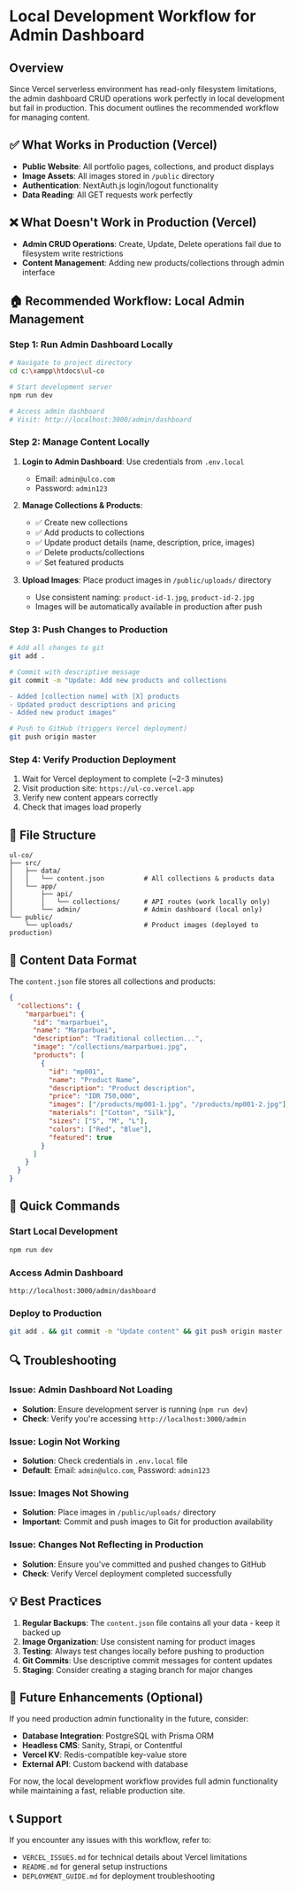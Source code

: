 # Local Development Workflow for Admin Dashboard

## Overview

Since Vercel serverless environment has read-only filesystem limitations, the admin dashboard CRUD operations work perfectly in local development but fail in production. This document outlines the recommended workflow for managing content.

## ✅ What Works in Production (Vercel)

- **Public Website**: All portfolio pages, collections, and product displays
- **Image Assets**: All images stored in `/public` directory
- **Authentication**: NextAuth.js login/logout functionality
- **Data Reading**: All GET requests work perfectly

## ❌ What Doesn't Work in Production (Vercel)

- **Admin CRUD Operations**: Create, Update, Delete operations fail due to filesystem write restrictions
- **Content Management**: Adding new products/collections through admin interface

## 🏠 Recommended Workflow: Local Admin Management

### Step 1: Run Admin Dashboard Locally

```bash
# Navigate to project directory
cd c:\xampp\htdocs\ul-co

# Start development server
npm run dev

# Access admin dashboard
# Visit: http://localhost:3000/admin/dashboard
```

### Step 2: Manage Content Locally

1. **Login to Admin Dashboard**: Use credentials from `.env.local`

   - Email: `admin@ulco.com`
   - Password: `admin123`

2. **Manage Collections & Products**:

   - ✅ Create new collections
   - ✅ Add products to collections
   - ✅ Update product details (name, description, price, images)
   - ✅ Delete products/collections
   - ✅ Set featured products

3. **Upload Images**: Place product images in `/public/uploads/` directory
   - Use consistent naming: `product-id-1.jpg`, `product-id-2.jpg`
   - Images will be automatically available in production after push

### Step 3: Push Changes to Production

```bash
# Add all changes to git
git add .

# Commit with descriptive message
git commit -m "Update: Add new products and collections

- Added [collection name] with [X] products
- Updated product descriptions and pricing
- Added new product images"

# Push to GitHub (triggers Vercel deployment)
git push origin master
```

### Step 4: Verify Production Deployment

1. Wait for Vercel deployment to complete (~2-3 minutes)
2. Visit production site: `https://ul-co.vercel.app`
3. Verify new content appears correctly
4. Check that images load properly

## 📁 File Structure

```
ul-co/
├── src/
│   ├── data/
│   │   └── content.json          # All collections & products data
│   └── app/
│       ├── api/
│       │   └── collections/      # API routes (work locally only)
│       └── admin/                # Admin dashboard (local only)
└── public/
    └── uploads/                  # Product images (deployed to production)
```

## 🔧 Content Data Format

The `content.json` file stores all collections and products:

```json
{
  "collections": {
    "marparbuei": {
      "id": "marparbuei",
      "name": "Marparbuei",
      "description": "Traditional collection...",
      "image": "/collections/marparbuei.jpg",
      "products": [
        {
          "id": "mp001",
          "name": "Product Name",
          "description": "Product description",
          "price": "IDR 750,000",
          "images": ["/products/mp001-1.jpg", "/products/mp001-2.jpg"],
          "materials": ["Cotton", "Silk"],
          "sizes": ["S", "M", "L"],
          "colors": ["Red", "Blue"],
          "featured": true
        }
      ]
    }
  }
}
```

## 🚀 Quick Commands

### Start Local Development

```bash
npm run dev
```

### Access Admin Dashboard

```
http://localhost:3000/admin/dashboard
```

### Deploy to Production

```bash
git add . && git commit -m "Update content" && git push origin master
```

## 🔍 Troubleshooting

### Issue: Admin Dashboard Not Loading

- **Solution**: Ensure development server is running (`npm run dev`)
- **Check**: Verify you're accessing `http://localhost:3000/admin`

### Issue: Login Not Working

- **Solution**: Check credentials in `.env.local` file
- **Default**: Email: `admin@ulco.com`, Password: `admin123`

### Issue: Images Not Showing

- **Solution**: Place images in `/public/uploads/` directory
- **Important**: Commit and push images to Git for production availability

### Issue: Changes Not Reflecting in Production

- **Solution**: Ensure you've committed and pushed changes to GitHub
- **Check**: Verify Vercel deployment completed successfully

## 💡 Best Practices

1. **Regular Backups**: The `content.json` file contains all your data - keep it backed up
2. **Image Organization**: Use consistent naming for product images
3. **Testing**: Always test changes locally before pushing to production
4. **Git Commits**: Use descriptive commit messages for content updates
5. **Staging**: Consider creating a staging branch for major changes

## 🎯 Future Enhancements (Optional)

If you need production admin functionality in the future, consider:

- **Database Integration**: PostgreSQL with Prisma ORM
- **Headless CMS**: Sanity, Strapi, or Contentful
- **Vercel KV**: Redis-compatible key-value store
- **External API**: Custom backend with database

For now, the local development workflow provides full admin functionality while maintaining a fast, reliable production site.

## 📞 Support

If you encounter any issues with this workflow, refer to:

- `VERCEL_ISSUES.md` for technical details about Vercel limitations
- `README.md` for general setup instructions
- `DEPLOYMENT_GUIDE.md` for deployment troubleshooting
